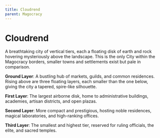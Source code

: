 ```yaml
---
title: Cloudrend
parent: Magocracy
---
```


# Cloudrend

A breathtaking city of vertical tiers, each a floating disk of earth and rock hovering mysteriously above the landscape. This is the only City within the Magocracy borders, smaller towns and settlements exist but pale in comparison.

**Ground Layer**: A bustling hub of markets, guilds, and common residences. Rising above are three floating layers, each smaller than the one below, giving the city a tapered, spire-like silhouette.

**First Layer**: The largest airborne disk, home to administrative buildings, academies, artisan districts, and open plazas.

**Second Layer**: More compact and prestigious, hosting noble residences, magical laboratories, and high-ranking offices.

**Third Layer**: The smallest and highest tier, reserved for ruling officials, the elite, and sacred temples.
